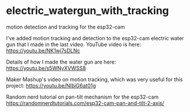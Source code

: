 # electric_watergun_with_tracking
motion detection and tracking for the esp32-cam

I've added motion tracking and detection to the esp32-cam electric water gun that I made in the last video. 
YouTube video is here: https://youtu.be/NK1wj7sDLNc 

Details of how I made the water gun are here:
https://youtu.be/s5WNyXVWSS8

Maker Mashup's video on motion tracking, which was very useful for this project:
https://youtu.be/NIbiG6at01g

Random nerd tutorial on pan-tilt mechanism for the esp32-cam
https://randomnerdtutorials.com/esp32-cam-pan-and-tilt-2-axis/
